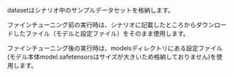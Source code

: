 datasetはシナリオ中のサンプルデータセットを格納します。

ファインチューニング前の実行時は、シナリオに記載したところからダウンロードしたファイル（モデルと設定ファイル）をそのまま使用します。

ファインチューニング後の実行時は、modelsディレクトリにある設定ファイル(モデル本体model.safetensorsはサイズが大きいため格納しておりません)を使用します。
